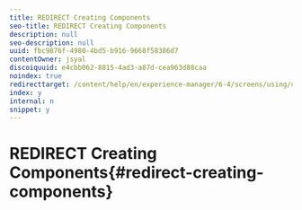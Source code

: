 ```yaml
---
title: REDIRECT Creating Components
seo-title: REDIRECT Creating Components
description: null
seo-description: null
uuid: fbc9876f-4980-4bd5-b916-9668f58386d7
contentOwner: jsyal
discoiquuid: e4cbb062-8815-4ad3-a87d-cea963d88caa
noindex: true
redirecttarget: /content/help/en/experience-manager/6-4/screens/using/creating-components
index: y
internal: n
snippet: y
---
```


# REDIRECT Creating Components{#redirect-creating-components}

